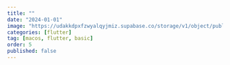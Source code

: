 ```yaml
---
title: ""
date: "2024-01-01"
image: "https://udakkdpxfzwyalqyjmiz.supabase.co/storage/v1/object/public/images/blog-flutter.png"
categories: [flutter]
tag: [macos, flutter, basic]
order: 5
published: false
---
```



